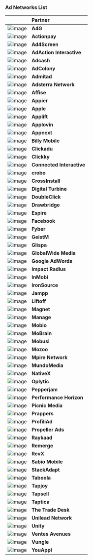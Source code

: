 ### Ad Networks List
|  | Partner |
| :---: | :--- | 
![image](https://cdn.branch.io/branch-assets/ad-partner-manager/a4g-logo-1493239709871.png) | **A4G**
![image](https://cdn.branch.io/branch-assets/ad-partner-manager/unnamed-1502390560857.png) | **Actionpay**
![image](https://cdn.branch.io/branch-assets/ad-partner-manager/ad4screen-1504724050417.png) | **Ad4Screen**
![image](https://cdn.branch.io/branch-assets/ad-partner-manager/aai_logo_med_trans_black-1509989746768.png) | **AdAction Interactive**
![image](https://cdn.branch.io/branch-assets/ad-partner-manager/origin_08da80a1e1be4275-1508530733424.png) | **Adcash**
![image](https://cdn.branch.io/branch-assets/ad-partner-manager/adcolony-1513204502834.png) | **AdColony**
![image](https://cdn.branch.io/branch-assets/ad-partner-manager/logo-admitad-1493136873359.png) | **Admitad**
![image](https://cdn.branch.io/branch-assets/ad-partner-manager/Adsterra-1508532651884.png) | **Adsterra Network**
![image](https://cdn.branch.io/branch-assets/ad-partner-manager/affisee-1513141472946.png) | **Affise**
![image](https://cdn.branch.io/branch-assets/ad-partner-manager/29291839342_73029de826_o-1496708152338.png) | **Appier**
![image](https://cdn.branch.io/branch-assets/ad-partner-manager/logo_searchAds-1506359721056.png) | **Apple**
![image](https://cdn.branch.io/branch-assets/ad-partner-manager/applift_lg-bdbcf02abab90b0343354dc04fb1ff42ac2b6a9e15c34aa7177e49a7ae7864d9-1509989161261.png) | **Applift**
![image](https://cdn.branch.io/branch-assets/ad-partner-manager/u3eoOtkBNGx7x4W6nKLQSQ-AppLovin_Logo_Blue_White_Rectangle_WEB-1492637758109.png) | **Applovin**
![image](https://cdn.branch.io/branch-assets/ad-partner-manager/mf7zfgvsypjglqnisyth-1492800692344.png) | **Appnext**
![image](https://cdn.branch.io/branch-assets/ad-partner-manager/logo_blue-1500940117780.png) | **Billy Mobile**
![image](https://cdn.branch.io/branch-assets/ad-partner-manager/cck-1508531144603.png) | **Clickadu**
![image](https://cdn.branch.io/branch-assets/ad-partner-manager/LogoClickky-1508351211926.png) | **Clickky**
![image](https://cdn.branch.io/branch-assets/ad-partner-manager/top-logo1-1500342833490.png) | **Connected Interactive**
![image](https://cdn.branch.io/branch-assets/ad-partner-manager/crobo-1500662980708.png) | **crobo**
![image](https://cdn.branch.io/branch-assets/ad-partner-manager/cross_install_logo-1493241188265.png) | **CrossInstall**
![image](https://cdn.branch.io/branch-assets/ad-partner-manager/169744LOGO-1493150262933.png) | **Digital Turbine**
![image](https://cdn.branch.io/branch-assets/ad-partner-manager/dc_newlogo-1513231189826.png) | **DoubleClick**
![image](https://cdn.branch.io/branch-assets/ad-partner-manager/Drawbridge_Logo_2015-1493243116881.png) | **Drawbridge**
![image](https://cdn.branch.io/branch-assets/ad-partner-manager/Espire-1513137347677.png) | **Espire**
![image](https://cdn.branch.io/branch-assets/ad-partner-manager/wordmark-1498695380173.png) | **Facebook**
![image](https://cdn.branch.io/branch-assets/ad-partner-manager/fyber-logo-1493132211689.png) | **Fyber**
![image](https://cdn.branch.io/branch-assets/ad-partner-manager/geistMBlackRedLogo-1498181264812.png) | **GeistM**
![image](https://cdn.branch.io/branch-assets/ad-partner-manager/logo-glispa@2x-1493323107286.png) | **Glispa**
![image](https://cdn.branch.io/branch-assets/ad-partner-manager/unnamed-1497567899553.png) | **GlobalWide Media**
![image](https://cdn.branch.io/branch-assets/ad-partner-manager/Adwords_logo-1492792697441.png) | **Google AdWords**
![image](https://cdn.branch.io/branch-assets/ad-partner-manager/impact-radius-logo-1493166999679.png) | **Impact Radius**
![image](https://cdn.branch.io/branch-assets/ad-partner-manager/logo-color-1492715152194.png) | **InMobi**
![image](https://cdn.branch.io/branch-assets/ad-partner-manager/101621-d00d811d71b53bd93856f5358489baca-1492635797381.png) | **IronSource**
![image](https://cdn.branch.io/branch-assets/ad-partner-manager/Jampp-1492638822951.png) | **Jampp**
![image](https://cdn.branch.io/branch-assets/ad-partner-manager/liftoff-logo-1492801474909.png) | **Liftoff**
![image](https://cdn.branch.io/branch-assets/ad-partner-manager/logo-1500342359816.png) | **Magnet**
![image](https://cdn.branch.io/branch-assets/ad-partner-manager/manage_logo_trans_300x75-1505160375494.png) | **Manage**
![image](https://cdn.branch.io/branch-assets/ad-partner-manager/mobio_logofooter1-1498863703378.png) | **Mobio**
![image](https://cdn.branch.io/branch-assets/ad-partner-manager/logo_mobrain_iso-1495753098283.png) | **MoBrain**
![image](https://cdn.branch.io/branch-assets/ad-partner-manager/687474703a2f2f6d6f62757369617070732e6769746875622e696f2f4d6f6275736953444b2d694f532f696d616765732f6d6f627573695f6c6f676f5f6e6567726f2e706e67-1493247352015.png) | **Mobusi**
![image](https://cdn.branch.io/branch-assets/ad-partner-manager/Mozoo-Performance-1492710482008-1498430203032.png) | **Mozoo**
![image](https://cdn.branch.io/branch-assets/ad-partner-manager/78e199f17cd2c80f31e430eec689-1493246692632.png) | **Mpire Network**
![image](https://cdn.branch.io/branch-assets/ad-partner-manager/0000014b-6f75-2b16-6984-3be17d5c7b30-1500341129317.png) | **MundoMedia**
![image](https://cdn.branch.io/branch-assets/ad-partner-manager/nativex-logo2-300x130-1493132886101.png) | **NativeX**
![image](https://cdn.branch.io/branch-assets/ad-partner-manager/logo-1498155298417.png) | **Oplytic**
![image](https://cdn.branch.io/branch-assets/ad-partner-manager/Pep_logo_red-1501274975350.png) | **Pepperjam**
![image](https://cdn.branch.io/branch-assets/ad-partner-manager/PH_LOGO-1493341199816.png) | **Performance Horizon**
![image](https://cdn.branch.io/branch-assets/ad-partner-manager/Picnic_Media-1513137425026.png) | **Picnic Media**
![image](https://cdn.branch.io/branch-assets/ad-partner-manager/links-logo-1508262751788.png) | **Prappers**
![image](https://cdn.branch.io/branch-assets/ad-partner-manager/logo-1494891385579.png) | **ProfiliAd**
![image](https://cdn.branch.io/branch-assets/ad-partner-manager/logo_propellerads32-1508798759717.png) | **Propeller Ads**
![image](https://cdn.branch.io/branch-assets/ad-partner-manager/Logo-2-1509402724378.png) | **Raykaad**
![image](https://cdn.branch.io/branch-assets/ad-partner-manager/vgfm8axwuhj2lcwybtzf-1492640396474.png) | **Remerge**
![image](https://cdn.branch.io/branch-assets/ad-partner-manager/logo-1493256528887.png) | **RevX**
![image](https://cdn.branch.io/branch-assets/ad-partner-manager/main_logo_compress-1509082296545.png) | **Sabio Mobile**
![image](https://cdn.branch.io/branch-assets/ad-partner-manager/8331ef7d-bfc8-4148-a118-50da0fc43f8f-1490739325404-1506381795896.png) | **StackAdapt**
![image](https://cdn.branch.io/branch-assets/ad-partner-manager/taboola_logo-new-large-1500341960275.png) | **Taboola**
![image](https://cdn.branch.io/branch-assets/ad-partner-manager/Tapjoy-acquires-5Rocks-1493129616390.png) | **Tapjoy**
![image](https://cdn.branch.io/branch-assets/ad-partner-manager/tapsell2-1503596508675.png) | **Tapsell**
![image](https://cdn.branch.io/branch-assets/ad-partner-manager/Taptica_Logo-1513204728443.png) | **Taptica**
![image](https://cdn.branch.io/branch-assets/ad-partner-manager/thetradedeskdmp-1502822492413.png) | **The Trade Desk**
![image](https://cdn.branch.io/branch-assets/ad-partner-manager/2-02-1498862779375.png) | **Unilead Network**
![image](https://cdn.branch.io/branch-assets/ad-partner-manager/unity-1493071825773.png) | **Unity**
![image](https://cdn.branch.io/branch-assets/ad-partner-manager/logo-1495753718180.png) | **Ventes Avenues**
![image](https://cdn.branch.io/branch-assets/ad-partner-manager/Vungle-Logo-Primary-Navy-Transparent-Padded-1493068923084.png) | **Vungle**
![image](https://cdn.branch.io/branch-assets/ad-partner-manager/youappi-1502235001895.png) | **YouAppi**
